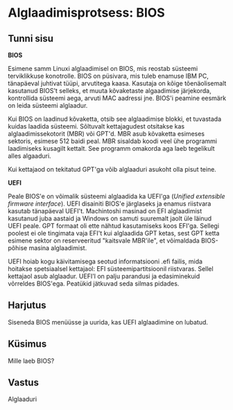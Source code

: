 ﻿# Alglaadimisprotsess: BIOS

## Tunni sisu

<b>BIOS</b>

Esimene samm Linuxi alglaadimisel on BIOS, mis reostab süsteemi terviklikkuse konotrolle. BIOS on püsivara, mis tuleb enamuse IBM PC, tänapäeval juhtivat tüüpi, arvutitega kaasa. Kasutaja on kõige tõenäolisemalt kasutanud BIOS't selleks, et muuta kõvaketaste algaadimise järjekorda, kontrollida süsteemi aega, arvuti MAC aadressi jne. BIOS'i peamine eesmärk on leida süsteemi alglaadur.

Kui BIOS on laadinud kõvaketta, otsib see alglaadimise blokki, et tuvastada kuidas laadida süsteemi. Sõltuvalt kettajagudest otsitakse kas alglaadimissekotorit (MBR) või GPT'd. MBR asub kõvaketta esimeses sektoris, esimese 512 baidi peal. MBR sisaldab koodi veel ühe programmi laadimiseks kusagilt kettalt. See programm omakorda aga laeb tegelikult alles algaaduri.

Kui kettajaod on tekitatud GPT'ga võib alglaaduri asukoht olla pisut teine.

<b>UEFI</b>

Peale BIOS'e on võimalik süsteemi alglaadida ka UEFI'ga (*Unified extensible firmware interface*). UEFI disainiti BIOS'e järglaseks ja enamus riistvara kasutab tänapäeval UEFI't. Machintoshi masinad on EFI alglaadimist kasutanud juba aastaid ja Windows on samuti suuremalt jaolt üle läinud UEFI peale. GPT formaat oli ette nähtud kasutamiseks koos EFI'ga. Sellegi poolest ei ole tingimata vaja EFI't kui alglaadida GPT ketas, sest GPT ketta esimene sektor on reserveeritud "kaitsvale MBR'ile", et võimaldada BIOS-põhise masina alglaadimist.

UEFI hoiab kogu käivitamisega seotud informatsiooni .efi failis, mida hoitakse spetsiaalsel kettajaol: EFI süsteemipartitsioonil riistvaras. Sellel kettajaol asub alglaadur. UEFI'l on palju parandusi ja edasiminekuid võrreldes BIOS'ega. Peatükid jätkuvad seda silmas pidades.

## Harjutus

Siseneda BIOS menüüsse ja uurida, kas UEFI alglaadimine on lubatud.

## Küsimus

Mille laeb BIOS?

## Vastus

Alglaaduri

